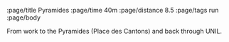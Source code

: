 :page/title Pyramides
:page/time 40m
:page/distance 8.5
:page/tags run
:page/body

From work to the Pyramides (Place des Cantons) and back through UNIL.
